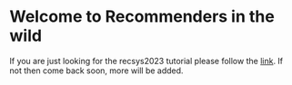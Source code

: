 # Welcome to Recommenders in the wild

If you are just looking for the recsys2023 tutorial please follow the [link](https://github.com/recs-in-the-wild/recsys23-tutorial). If not then come back soon, more will be added.
